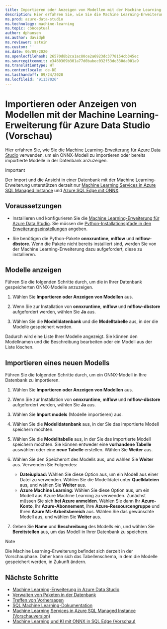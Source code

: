 ```yaml
---
title: Importieren oder Anzeigen von Modellen mit der Machine Learning-Erweiterung
description: Hier erfahren Sie, wie Sie die Machine Learning-Erweiterung für Azure Data Studio verwenden, um ein ONNX-Modell zu importieren oder bereits importierte Modelle in der Datenbank anzuzeigen.
ms.prod: azure-data-studio
ms.technology: machine-learning
ms.topic: conceptual
author: dphansen
ms.author: davidph
ms.reviewer: sstein
ms.custom: ''
ms.date: 06/09/2020
ms.openlocfilehash: 26570d8b2ca1ac80ce2a6923dc3778154cb345ec
ms.sourcegitcommit: e3460309b301a77d0babec032f53de330da001a9
ms.translationtype: HT
ms.contentlocale: de-DE
ms.lasthandoff: 09/24/2020
ms.locfileid: "91137026"
---
```

# <a name="import-or-view-models-with-machine-learning-extension-for-azure-data-studio-preview"></a>Importieren oder Anzeigen von Modellen mit der Machine Learning-Erweiterung für Azure Data Studio (Vorschau)

Hier erfahren Sie, wie Sie die [Machine Learning-Erweiterung für Azure Data Studio](machine-learning-extension.md) verwenden, um ein ONNX-Modell zu importieren oder bereits importierte Modelle in der Datenbank anzuzeigen.

> [!IMPORTANT]
> Der Import und die Ansicht in einer Datenbank mit der Machine Learning-Erweiterung unterstützen derzeit nur [Machine Learning Services in Azure SQL Managed Instance](/azure/azure-sql/managed-instance/machine-learning-services-overview) und [Azure SQL Edge mit ONNX](/azure/azure-sql-edge/onnx-overview).

## <a name="prerequisites"></a>Voraussetzungen

- Installieren und konfigurieren Sie die [Machine Learning-Erweiterung für Azure Data Studio](machine-learning-extension.md). Sie müssen die [Python-Installationspfade in den Erweiterungseinstellungen](machine-learning-extension.md#settings) angeben.

- Sie benötigen die Python-Pakete **onnxruntime**, **mlflow** und **mlflow-dbstore**. Wenn die Pakete nicht bereits installiert sind, werden Sie von der Machine Learning-Erweiterung dazu aufgefordert, diese zu installieren.

## <a name="view-models"></a>Modelle anzeigen

Führen Sie die folgenden Schritte durch, um die in Ihrer Datenbank gespeicherten ONNX-Modelle anzuzeigen.

1. Wählen Sie **Importieren oder Anzeigen von Modellen** aus.

1. Wenn Sie zur Installation von **onnxruntime**, **mlflow** und **mlflow-dbstore** aufgefordert werden, wählen Sie **Ja** aus.

1. Wählen Sie die **Modelldatenbank** und die **Modelltabelle** aus, in der die Modelle gespeichert werden.

Dadurch wird eine Liste Ihrer Modelle angezeigt. Sie können den Modellnamen und die Beschreibung bearbeiten oder ein Modell aus der Liste löschen.

## <a name="import-a-new-model"></a>Importieren eines neuen Modells

Führen Sie die folgenden Schritte durch, um ein ONNX-Modell in Ihre Datenbank zu importieren.

1. Wählen Sie **Importieren oder Anzeigen von Modellen** aus.

1. Wenn Sie zur Installation von **onnxruntime**, **mlflow** und **mlflow-dbstore** aufgefordert werden, wählen Sie **Ja** aus.

1. Wählen Sie **Import models** (Modelle importieren) aus.

1. Wählen Sie die **Modelldatenbank** aus, in der Sie das importierte Modell speichern möchten.

1. Wählen Sie die **Modelltabelle** aus, in der Sie das importierte Modell speichern möchten. Sie können entweder eine **vorhandene Tabelle** auswählen oder eine **neue Tabelle** erstellen. Wählen Sie **Weiter** aus.

1. Wählen Sie den Speicherort des Modells aus, und wählen Sie **Weiter** aus. Verwenden Sie Folgendes:
    - **Dateiupload:** Wählen Sie diese Option aus, um ein Modell aus einer Datei zu verwenden. Wählen Sie die Modelldatei unter **Quelldateien** aus, und wählen Sie **Weiter** aus.
    - **Azure Machine Learning:** Wählen Sie diese Option aus, um ein Modell aus Azure Machine Learning zu verwenden. Zunächst müssen Sie sich **bei Azure anmelden**. Wählen Sie dann Ihr **Azure-Konto**, Ihr **Azure-Abonnement**, Ihre **Azure-Ressourcengruppe** und Ihren **Azure ML-Arbeitsbereich** aus. Wählen Sie das gewünschte Modell aus, und wählen Sie **Weiter** aus.

1. Geben Sie **Name** und **Beschreibung** des Modells ein, und wählen Sie **Bereitstellen** aus, um das Modell in Ihrer Datenbank zu speichern.

> [!NOTE]
> Die Machine Learning-Erweiterung befindet sich derzeit in der Vorschauphase. Daher kann sich das Tabellenschema, in dem die Modelle gespeichert werden, in Zukunft ändern.

## <a name="next-steps"></a>Nächste Schritte

- [Machine Learning-Erweiterung in Azure Data Studio](machine-learning-extension.md)
- [Verwalten von Paketen in der Datenbank](machine-learning-extension-manage-packages.md)
- [Treffen von Vorhersagen](machine-learning-extension-predictions.md)
- [SQL Machine Learning-Dokumentation](../../machine-learning/index.yml)
- [Machine Learning Services in Azure SQL Managed Instance (Vorschauversion)](/azure/azure-sql/managed-instance/machine-learning-services-overview)
- [Machine Learning und KI mit ONNX in SQL Edge (Vorschau)](/azure/azure-sql-edge/onnx-overview)
